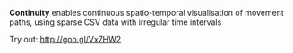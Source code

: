 <b>Continuity</b> enables continuous spatio-temporal visualisation of movement paths, using sparse CSV data with irregular time intervals

Try out: http://goo.gl/Vx7HW2
